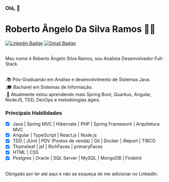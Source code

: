 ### Olá,  👋
# Roberto Ângelo Da Silva Ramos :man_technologist:

[![Linkedin Badge](https://img.shields.io/badge/-LinkedIn-blue?style=flat-square&logo=Linkedin&logoColor=white&link=https://www.linkedin.com/in/roberto-%C3%A2ngelo-6050b21a2/)](https://www.linkedin.com/in/roberto-%C3%A2ngelo-6050b21a2/)
[![Gmail Badge](https://img.shields.io/badge/-Gmail-c14438?style=flat-square&logo=Gmail&logoColor=white&link=mailto:sdinformatia@gmail.com)](mailto:sdinformatia@gmail.com/)
<br/>

<br/>Meu nome é Roberto Ângelo Silva Ramos, sou Analista Desenvolvedor Full-Stack.

<br/>.📚 Pós-Graduando em Analise e desenvolvimento de Sistemas Java.
<br/>.🎓 Bacharel em Sistemas de Informação.
<br/>.🌱 Atualmente estou aprendendo mais Spring Boot, Quarkus, Angular, NodeJS, TDD, DevOps e metodologias ágeis.

### Principais Habilidades

- [x] Java | Spring MVC | Hibernate | PHP | Spring Framework | Arquitetura MVC
- [x] Angular | TypeScript | React.js | Node.js
- [x] TDD | JUnit | PDV (Pontos de venda) | Git | Docker | iReport | TIBCO
- [x] Thymeleaf | jsf | RichFaces | primaryFaces
- [x] HTML | CSS
- [x] Postgres | Oracle | SQL Server | MySQL | MongoDB | Firebird

<br/>Obrigado por ler até aqui e não se esqueça de me adicionar no LinkedIn.



















